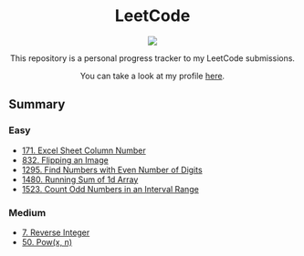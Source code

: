 <h1 align="center">LeetCode</h1>

<p align="center">
<img src="https://img.shields.io/badge/LeetCode-orange?style=for-the-badge&logo=LeetCode&logoColor=white">
</p>

<p align="center">This repository is a personal progress tracker to my LeetCode submissions.</p>

<p align="center">You can take a look at my profile <a href="https://leetcode.com/pzzzl/">here</a>.</p>

## Summary

### Easy

- [171. Excel Sheet Column Number](submissions/easy/171.%20Excel%20Sheet%20Column%20Number/problem.md)
- [832. Flipping an Image](submissions/easy/832.%20Flipping%20an%20Image/problem.md)
- [1295. Find Numbers with Even Number of Digits](submissions/easy/1295.%20Find%20Numbers%20with%20Even%20Number%20of%20Digits/problem.md)
- [1480. Running Sum of 1d Array](submissions/easy/1480.%20Running%20Sum%20of%201d%20Array/problem.md)
- [1523. Count Odd Numbers in an Interval Range](submissions/easy/1523.%20Count%20Odd%20Numbers%20in%20an%20Interval%20Range/problem.md)

### Medium

- [7. Reverse Integer](submissions/medium/7.%20Reverse%20Integer/problem.md)
- [50. Pow(x, n)](submissions/medium/50.%20Pow(x,%20n)/problem.md)